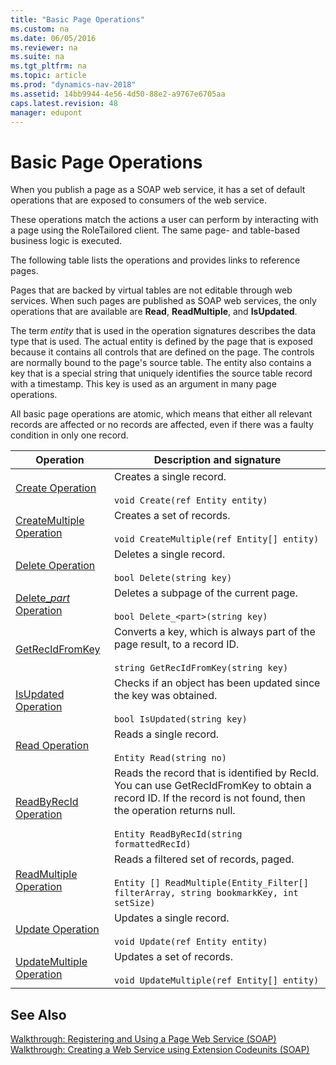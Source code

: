 ```yaml
---
title: "Basic Page Operations"
ms.custom: na
ms.date: 06/05/2016
ms.reviewer: na
ms.suite: na
ms.tgt_pltfrm: na
ms.topic: article
ms.prod: "dynamics-nav-2018"
ms.assetid: 14bb9944-4e56-4d50-88e2-a9767e6705aa
caps.latest.revision: 48
manager: edupont
---
```

# Basic Page Operations
When you publish a page as a SOAP web service, it has a set of default operations that are exposed to consumers of the web service.  

 These operations match the actions a user can perform by interacting with a page using the RoleTailored client. The same page- and table-based business logic is executed.  

 The following table lists the operations and provides links to reference pages.  

 Pages that are backed by virtual tables are not editable through web services. When such pages are published as SOAP web services, the only operations that are available are **Read**, **ReadMultiple**, and **IsUpdated**.  

 The term *entity* that is used in the operation signatures describes the data type that is used. The actual entity is defined by the page that is exposed because it contains all controls that are defined on the page. The controls are normally bound to the page's source table. The entity also contains a key that is a special string that uniquely identifies the source table record with a timestamp. This key is used as an argument in many page operations.  

 All basic page operations are atomic, which means that either all relevant records are affected or no records are affected, even if there was a faulty condition in only one record.  

|Operation|Description and signature|  
|---------------|-------------------------------|  
|[Create Operation](Create-Operation.md)|Creates a single record.<br /><br /> `void Create(ref Entity entity)`|  
|[CreateMultiple Operation](CreateMultiple-Operation.md)|Creates a set of records.<br /><br /> `void CreateMultiple(ref Entity[] entity)`|  
|[Delete Operation](Delete-Operation.md)|Deletes a single record.<br /><br /> `bool Delete(string key)`|  
|[Delete\_*part* Operation](Delete_-part--Operation.md)|Deletes a subpage of the current page.<br /><br /> `bool Delete_<part>(string key)`|  
|[GetRecIdFromKey](GetRecIdFromKey.md)|Converts a key, which is always part of the page result, to a record ID.<br /><br /> `string GetRecIdFromKey(string key)`|  
|[IsUpdated Operation](IsUpdated-Operation.md)|Checks if an object has been updated since the key was obtained.<br /><br /> `bool IsUpdated(string key)`|  
|[Read Operation](Read-Operation.md)|Reads a single record.<br /><br /> `Entity Read(string no)`|  
|[ReadByRecId Operation](ReadByRecId-Operation.md)|Reads the record that is identified by RecId. You can use GetRecIdFromKey to obtain a record ID. If the record is not found, then the operation returns null.<br /><br /> `Entity ReadByRecId(string formattedRecId)`|  
|[ReadMultiple Operation](ReadMultiple-Operation.md)|Reads a filtered set of records, paged.<br /><br /> `Entity [] ReadMultiple(Entity_Filter[] filterArray, string bookmarkKey, int setSize)`|  
|[Update Operation](Update-Operation.md)|Updates a single record.<br /><br /> `void Update(ref Entity entity)`|  
|[UpdateMultiple Operation](UpdateMultiple-Operation.md)|Updates a set of records.<br /><br /> `void UpdateMultiple(ref Entity[] entity)`|  

## See Also  
 [Walkthrough: Registering and Using a Page Web Service \(SOAP\)](Walkthrough--Registering-and-Using-a-Page-Web-Service--SOAP-.md)   
 [Walkthrough: Creating a Web Service using Extension Codeunits \(SOAP\)](Walkthrough--Creating-a-Web-Service-using-Extension-Codeunits--SOAP-.md)
